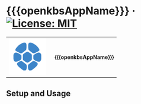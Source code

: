 # {{{openkbsAppName}}} &middot; [![License: MIT](https://img.shields.io/badge/License-MIT-green.svg)](LICENSE)

<table>
  <tr>
    <td>
      <img src="app/icon.png" alt="App Icon" style="width: 100px; margin-right: 10px;">
    </td>
    <td>
      <strong>{{{openkbsAppName}}}</strong>
    </td>
  </tr>
</table>

## Setup and Usage
